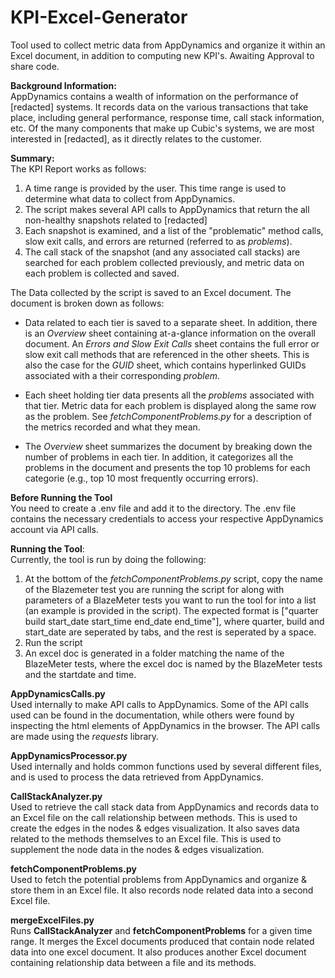 # KPI-Excel-Generator
Tool used to collect metric data from AppDynamics and organize it within an Excel document, in addition to computing new KPI's. Awaiting Approval to share code.

**Background Information:**  
AppDynamics contains a wealth of information on the performance of [redacted] systems. It records data on the various transactions that take place, including general performance, response time, call stack information, etc. Of the many components that make up Cubic's systems, we are most interested in [redacted], as it directly relates to the customer.

**Summary:**  
The KPI Report works as follows:
1) A time range is provided by the user. This time range is used to determine what data to collect from AppDynamics.
2) The script makes several API calls to AppDynamics that return the all non-healthy snapshots related to [redacted]
3) Each snapshot is examined, and a list of the "problematic" method calls, slow exit calls, and errors are returned (referred to as _problems_).
5) The call stack of the snapshot (and any associated call stacks) are searched for each problem collected previously, and metric data on each problem is collected and saved.

The Data collected by the script is saved to an Excel document. The document is broken down as follows:

- Data related to each tier is saved to a separate sheet. In addition, there is an _Overview_ sheet containing at-a-glance information on the overall document. An _Errors and Slow Exit Calls_ sheet contains the full error or slow exit call methods that are referenced in the other sheets. This is also the case for the _GUID_ sheet, which contains hyperlinked GUIDs associated with a their corresponding _problem_.

- Each sheet holding tier data presents all the _problems_ associated with that tier. Metric data for each problem is displayed along the same row as the problem. See _fetchComponentProblems.py_ for a description of the metrics recorded and what they mean.

- The _Overview_ sheet summarizes the document by breaking down the number of problems in each tier. In addition, it categorizes all the problems in the document and presents the top 10 problems for each categorie (e.g., top 10 most frequently occurring errors).

**Before Running the Tool**  
You need to create a .env file and add it to the directory. The .env file contains the necessary credentials to access your respective AppDynamics account via API calls.

**Running the Tool**:  
Currently, the tool is run by doing the following:
1) At the bottom of the _fetchComponentProblems.py_ script, copy the name of the Blazemeter test you are running the script for along with parameters of a BlazeMeter tests you want to run the tool for into a list (an example is provided in the script). The expected format is ["quarter build start_date start_time end_date end_time"], where quarter, build and start_date are seperated by tabs, and the rest is seperated by a space.
2) Run the script
3) An excel doc is generated in a folder matching the name of the BlazeMeter tests, where the excel doc is named by the BlazeMeter tests and the startdate and time.

**AppDynamicsCalls.py**  
Used internally to make API calls to AppDynamics. Some of the API calls used can be found in the documentation, while
others were found by inspecting the html elements of AppDynamics in the browser. The API calls are made using the _requests_ library.

**AppDynamicsProcessor.py**  
Used internally and holds common functions used by several different files, and is used to process the data retrieved from AppDynamics.

**CallStackAnalyzer.py**  
Used to retrieve the call stack data from AppDynamics and records data to an Excel file on the call relationship between methods.  This is 
used to create the edges in the nodes & edges visualization. It also saves data related to the methods themselves to an Excel file. 
This is used to supplement the node data in the nodes & edges visualization.

**fetchComponentProblems.py**  
Used to fetch the potential problems from AppDynamics and organize & store them in an Excel file. It also records node
related data into a second Excel file.

**mergeExcelFiles.py**  
Runs **CallStackAnalyzer** and **fetchComponentProblems** for a given time range. It merges the Excel documents produced that contain node related
data into one excel document. It also produces another Excel document containing relationship data between a file and its methods.

